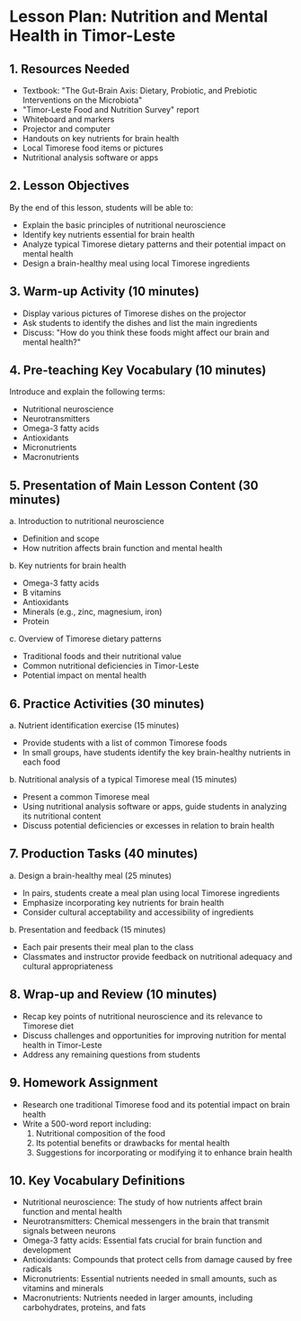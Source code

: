 # Lesson Plan: Nutrition and Mental Health in Timor-Leste

## 1. Resources Needed

- Textbook: "The Gut-Brain Axis: Dietary, Probiotic, and Prebiotic Interventions on the Microbiota"
- "Timor-Leste Food and Nutrition Survey" report
- Whiteboard and markers
- Projector and computer
- Handouts on key nutrients for brain health
- Local Timorese food items or pictures
- Nutritional analysis software or apps

## 2. Lesson Objectives

By the end of this lesson, students will be able to:
- Explain the basic principles of nutritional neuroscience
- Identify key nutrients essential for brain health
- Analyze typical Timorese dietary patterns and their potential impact on mental health
- Design a brain-healthy meal using local Timorese ingredients

## 3. Warm-up Activity (10 minutes)

- Display various pictures of Timorese dishes on the projector
- Ask students to identify the dishes and list the main ingredients
- Discuss: "How do you think these foods might affect our brain and mental health?"

## 4. Pre-teaching Key Vocabulary (10 minutes)

Introduce and explain the following terms:
- Nutritional neuroscience
- Neurotransmitters
- Omega-3 fatty acids
- Antioxidants
- Micronutrients
- Macronutrients

## 5. Presentation of Main Lesson Content (30 minutes)

a. Introduction to nutritional neuroscience
   - Definition and scope
   - How nutrition affects brain function and mental health

b. Key nutrients for brain health
   - Omega-3 fatty acids
   - B vitamins
   - Antioxidants
   - Minerals (e.g., zinc, magnesium, iron)
   - Protein

c. Overview of Timorese dietary patterns
   - Traditional foods and their nutritional value
   - Common nutritional deficiencies in Timor-Leste
   - Potential impact on mental health

## 6. Practice Activities (30 minutes)

a. Nutrient identification exercise (15 minutes)
   - Provide students with a list of common Timorese foods
   - In small groups, have students identify the key brain-healthy nutrients in each food

b. Nutritional analysis of a typical Timorese meal (15 minutes)
   - Present a common Timorese meal
   - Using nutritional analysis software or apps, guide students in analyzing its nutritional content
   - Discuss potential deficiencies or excesses in relation to brain health

## 7. Production Tasks (40 minutes)

a. Design a brain-healthy meal (25 minutes)
   - In pairs, students create a meal plan using local Timorese ingredients
   - Emphasize incorporating key nutrients for brain health
   - Consider cultural acceptability and accessibility of ingredients

b. Presentation and feedback (15 minutes)
   - Each pair presents their meal plan to the class
   - Classmates and instructor provide feedback on nutritional adequacy and cultural appropriateness

## 8. Wrap-up and Review (10 minutes)

- Recap key points of nutritional neuroscience and its relevance to Timorese diet
- Discuss challenges and opportunities for improving nutrition for mental health in Timor-Leste
- Address any remaining questions from students

## 9. Homework Assignment

- Research one traditional Timorese food and its potential impact on brain health
- Write a 500-word report including:
  1. Nutritional composition of the food
  2. Its potential benefits or drawbacks for mental health
  3. Suggestions for incorporating or modifying it to enhance brain health

## 10. Key Vocabulary Definitions

- Nutritional neuroscience: The study of how nutrients affect brain function and mental health
- Neurotransmitters: Chemical messengers in the brain that transmit signals between neurons
- Omega-3 fatty acids: Essential fats crucial for brain function and development
- Antioxidants: Compounds that protect cells from damage caused by free radicals
- Micronutrients: Essential nutrients needed in small amounts, such as vitamins and minerals
- Macronutrients: Nutrients needed in larger amounts, including carbohydrates, proteins, and fats
